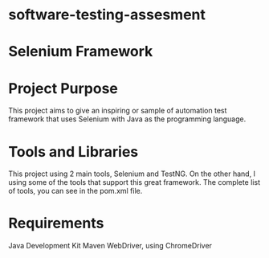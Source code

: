 # software-testing-assesment

# Selenium Framework

# Project Purpose

This project aims to give an inspiring or sample of automation test framework that uses 
Selenium with Java as the programming language.

# Tools and Libraries

This project using 2 main tools, Selenium and TestNG. On the other hand, I using some of the tools that support this great framework. The complete list of tools, you can see in the pom.xml file.

# Requirements

Java Development Kit
Maven
WebDriver, using ChromeDriver
